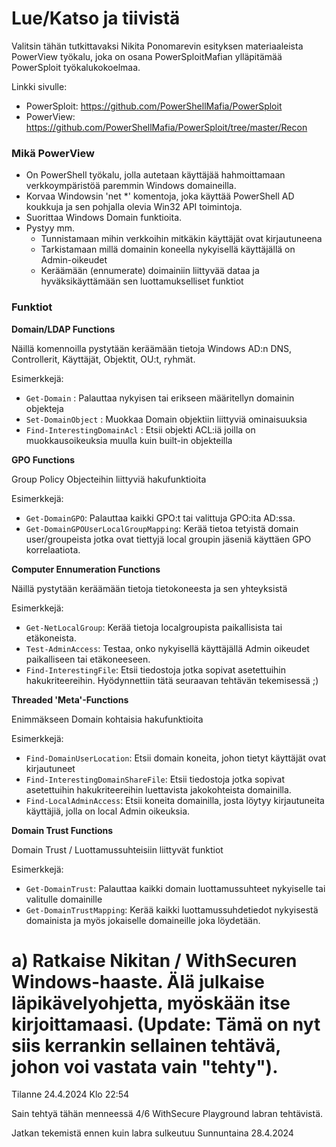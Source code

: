 # Lue/Katso ja tiivistä

Valitsin tähän tutkittavaksi Nikita Ponomarevin esityksen materiaaleista PowerView työkalu, joka on osana PowerSploitMafian ylläpitämää PowerSploit työkalukokoelmaa.

Linkki sivulle:
-  PowerSploit: https://github.com/PowerShellMafia/PowerSploit
-  PowerView: https://github.com/PowerShellMafia/PowerSploit/tree/master/Recon

### Mikä PowerView

-  On PowerShell työkalu, jolla autetaan käyttäjää hahmoittamaan verkkoympäristöä paremmin Windows domaineilla.
-  Korvaa Windowsin 'net *' komentoja, joka käyttää PowerShell AD koukkuja ja sen pohjalla olevia Win32 API toimintoja.
-  Suorittaa Windows Domain funktioita.
-  Pystyy mm.
      -  Tunnistamaan mihin verkkoihin mitkäkin käyttäjät ovat kirjautuneena
      -  Tarkistamaan millä domainin koneella nykyisellä käyttäjällä on Admin-oikeudet
      -  Keräämään (ennumerate) doimainiin liittyvää dataa ja hyväksikäyttämään sen luottamukselliset funktiot

### Funktiot

  **Domain/LDAP Functions**

Näillä komennoilla pystytään keräämään tietoja Windows AD:n DNS, Controllerit, Käyttäjät, Objektit, OU:t, ryhmät.

  Esimerkkejä:

-  `Get-Domain` : Palauttaa nykyisen tai erikseen määritellyn domainin objekteja
-  `Set-DomainObject` : Muokkaa Domain objektiin liittyviä ominaisuuksia
-  `Find-InterestingDomainAcl` : Etsii objekti ACL:iä joilla on muokkausoikeuksia muulla kuin built-in objekteilla

  **GPO Functions**

Group Policy Objecteihin liittyviä hakufunktioita

  Esimerkkejä:

-  `Get-DomainGPO`: Palauttaa kaikki GPO:t tai valittuja GPO:ita AD:ssa.
-  `Get-DomainGPOUserLocalGroupMapping`: Kerää tietoa tetyistä domain user/groupeista jotka ovat tiettyjä local groupin jäseniä käyttäen GPO korrelaatiota.

**Computer Ennumeration Functions**

Näillä pystytään keräämään tietoja tietokoneesta ja sen yhteyksistä

Esimerkkejä:

-  `Get-NetLocalGroup`: Kerää tietoja localgroupista paikallisista tai etäkoneista.
-  `Test-AdminAccess`: Testaa, onko nykyisellä käyttäjällä Admin oikeudet paikalliseen tai etäkoneeseen.
-  `Find-InterestingFile`: Etsii tiedostoja jotka sopivat asetettuihin hakukriteereihin. Hyödynnettiin tätä seuraavan tehtävän tekemisessä ;)

**Threaded 'Meta'-Functions**

Enimmäkseen Domain kohtaisia hakufunktioita

Esimerkkejä:

- `Find-DomainUserLocation`: Etsii domain koneita, johon tietyt käyttäjät ovat kirjautuneet
- `Find-InterestingDomainShareFile`: Etsii tiedostoja jotka sopivat asetettuihin hakukriteereihin luettavista jakokohteista domainilla.
- `Find-LocalAdminAccess`: Etsii koneita domainilla, josta löytyy kirjautuneita käyttäjiä, jolla on local Admin oikeuksia.

**Domain Trust Functions**

Domain Trust / Luottamussuhteisiin liittyvät funktiot

Esimerkkejä:

-  `Get-DomainTrust`: Palauttaa kaikki domain luottamussuhteet nykyiselle tai valitulle domainille
-  `Get-DomainTrustMapping`: Kerää kaikki luottamussuhdetiedot nykyisestä domainista ja myös jokaiselle domaineille joka löydetään.


# a) Ratkaise Nikitan / WithSecuren Windows-haaste. Älä julkaise läpikävelyohjetta, myöskään itse kirjoittamaasi. (Update: Tämä on nyt siis kerrankin sellainen tehtävä, johon voi vastata vain "tehty").

Tilanne 24.4.2024 Klo 22:54

Sain tehtyä tähän menneessä 4/6 WithSecure Playground labran tehtävistä.

Jatkan tekemistä ennen kuin labra sulkeutuu Sunnuntaina 28.4.2024

